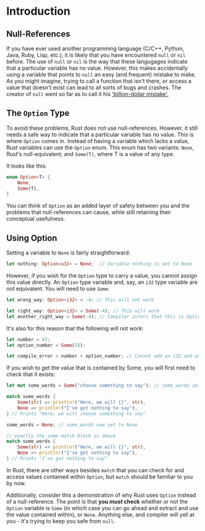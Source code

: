 # Introduction

## Null-References

If you have ever used another programming language (C/C++, Python, Java, Ruby, Lisp, etc.), it is likely that you have encountered `null` or `nil` before. 
The use of `null` or `nil` is the way that these langugages indicate that a particular variable has no value. 
However, this makes accidentally using a variable that points to `null` an easy (and frequent) mistake to make. 
As you might imagine, trying to call a function that isn't there, or access a value that doesn't exist can lead to all sorts of bugs and crashes. 
The creator of `null` went so far as to call it his ['billion-dollar mistake'.](https://www.infoq.com/presentations/Null-References-The-Billion-Dollar-Mistake-Tony-Hoare/)

## The `Option` Type

To avoid these problems, Rust does not use null-references.
However, it still needs a safe way to indicate that a particular variable has no value.
This is where `Option` comes in.
Instead of having a variable which lacks a value, Rust variables can use the `Option` enum.
This enum has two variants: `None`, Rust's null-equivalent; and `Some(T)`, where T is a value of any type.

It looks like this:

```rust
enum Option<T> {
    None,
    Some(T),
}
```

You can think of `Option` as an added layer of safety between you and the problems that null-references can cause, while still retaining their conceptual usefulness.

## Using Option

Setting a variable to `None` is fairly straightforward:

```rust
let nothing: Option<u32> = None;  // Variable nothing is set to None
```

However, if you wish for the `Option` type to carry a value, you cannot assign this value directly.
An `Option` type variable and, say, an `i32` type variable are not equivalent.
You will need to use `Some`:

```rust
let wrong_way: Option<i32> = -4; // This will not work

let right_way: Option<i32> = Some(-4); // This will work
let another_right_way = Some(-4); // Compiler infers that this is Option<i32>
```

It's also for this reason that the following will not work:

```rust
let number = 47;
let option_number = Some(15);

let compile_error = number + option_number; // Cannot add an i32 and an Option<i32> - they are of different types
```

If you wish to get the value that is contained by Some, you will first need to check that it exists:

```rust
let mut some_words = Some("choose something to say"); // some_words set to something

match some_words {
    Some(str) => println!("Here, we will {}", str),
    None => println!("I've got nothing to say"),
} // Prints "Here, we will choose something to say"

some_words = None; // some_words now set to None

// exactly the same match block as above
match some_words {
    Some(str) => println!("Here, we will {}", str),
    None => println!("I've got nothing to say"),
} // Prints "I've got nothing to say"
```

In Rust, there are other ways besides `match` that you can check for and access values contained within `Option`, but `match` should be familiar to you by now.

Additionally, consider this a demonstration of why Rust uses `Option` instead of a null-reference.
The point is that **you _must_ check** whether or not the `Option` variable is `Some` (in which case you can go ahead and extract and use the value contained within), or `None`.
Anything else, and compiler will yell at you - it's trying to keep you safe from `null`.
